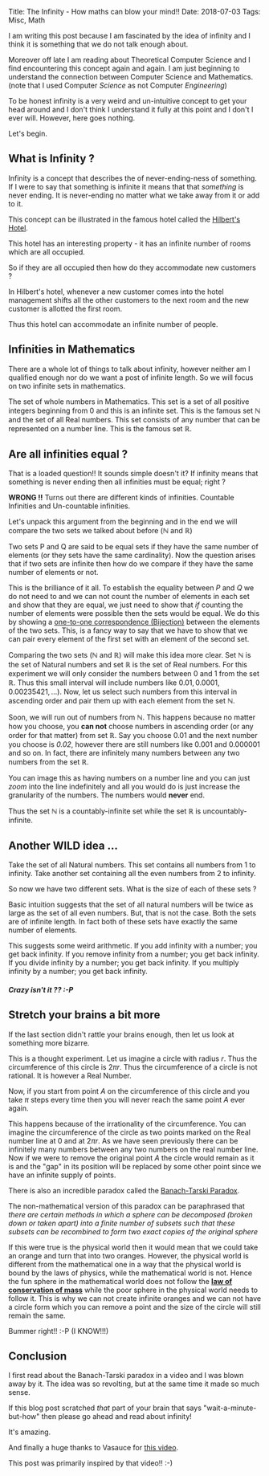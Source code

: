 Title: The Infinity - How maths can blow your mind!! 
Date: 2018-07-03
Tags: Misc, Math


I am writing this post because I am fascinated by the idea of infinity
and I think it is something that we do not talk enough about.

Moreover off late I am reading about Theoretical Computer Science and
I find encountering this concept again and again. I am just beginning
to understand the connection between Computer Science and
Mathematics.(note that I used Computer *Science* as not Computer
*Engineering*)

To be honest infinity is a very weird and un-intuitive concept to get
your head around and I don't think I understand it fully at this point
and I don't I ever will. However, here goes nothing.

Let's begin.


## What is Infinity ?

Infinity is a concept that describes the of never-ending-ness of
something. If I were to say that something is infinite it means that
that *something* is never ending. It is never-ending no matter what we
take away from it or add to it. 

This concept can be illustrated in the famous hotel called the [Hilbert's Hotel](https://en.wikipedia.org/wiki/Hilbert's_paradox_of_the_Grand_Hotel).

This hotel has an interesting property - it has an infinite number of
rooms which are all occupied.  

So if they are all occupied then how do they accommodate new customers
?

In Hilbert's hotel, whenever a new customer comes into the hotel
management shifts all the other customers to the next room and the new
customer is allotted the first room.

Thus this hotel can accommodate an infinite number of people.

## Infinities in Mathematics

There are a whole lot of things to talk about infinity, however
neither am I qualified enough nor do we want a post of infinite
length. So we will focus on two infinite sets in mathematics.

The set of whole numbers in Mathematics. This set is a set of all
positive integers beginning from 0 and this is an infinite set. This
is the famous set $\mathbb{N}$ and the set of all Real numbers. This
set consists of any number that can be represented on a number
line. This is the famous set $\mathbb{R}$.

## Are all infinities equal ?

That is a loaded question!! It sounds simple doesn't it?  If infinity
means that something is never ending then all infinities must be
equal; right ?

**WRONG !!** Turns out there are different kinds of
infinities. Countable Infinities and Un-countable infinities.

Let's unpack this argument from the beginning and in the end we will
compare the two sets we talked about before ($\mathbb{N}$ and
$\mathbb{R}$)

Two sets P and Q are said to be equal sets if they have the same
number of elements (or they sets have the same cardinality). Now the
question arises that if two sets are infinite then how do we compare
if they have the same number of elements or not.

This is the brilliance of it all. To establish the equality between $P$
and $Q$ we do not need to and we can not count the number of elements in
each set and show that they are equal, we just need to show that *if*
counting the number of elements were possible then the sets would be
equal. We do this by showing
a
[one-to-one correspondence (Bijection)](https://en.wikipedia.org/wiki/Bijection) between
the elements of the two sets. This, is a fancy way to say that we have
to show that we can pair every element of the first set with an
element of the second set.


Comparing the two sets ($\mathbb{N}$ and $\mathbb{R}$) will make this
idea more clear.  Set $\mathbb{N}$ is the set of Natural numbers and
set $\mathbb{R}$ is the set of Real numbers. For this experiment we
will only consider the numbers between 0 and 1 from the set
$\mathbb{R}$. Thus this small interval will include numbers like 
$0.01, 0.0001, 0.00235421, ...)$. Now, let us select such numbers from
this interval in ascending order and pair them up with each element
from the set $\mathbb{N}$. 

Soon, we will run out of numbers from $\mathbb{N}$. This happens
because no matter how you choose, you **can not** choose numbers in
ascending order (or any order for that matter) from set $\mathbb{R}$.
Say you choose $0.01$ and the next number you choose is *0.02*,
however there are still numbers like $0.001$ and $0.000001$ and so on.
In fact, there are infinitely many numbers between any two numbers from
the set $\mathbb{R}$. 

You can image this as having numbers on a number line and you can just
*zoom* into the line indefinitely and all you would do is just
increase the granularity of the numbers. The numbers would **never** end.

Thus the set $\mathbb{N}$ is a countably-infinite set while the set
$\mathbb{R}$ is uncountably-infinite.

## Another WILD idea ...
Take the set of all Natural numbers. This set contains all numbers
from 1 to infinity.  Take another set containing all the even numbers
from $2$ to infinity.

So now we have two different sets. What is the size of each of these sets ? 

Basic intuition suggests that the set of all natural numbers will be
twice as large as the set of all even numbers. But, that is not the
case. Both the sets are of infinite length. In fact both of these sets
have exactly the same number of elements.

This suggests some weird arithmetic. 
If you add infinity with a number; you get back infinity.
If you remove infinity from a number; you get back infinity.
If you divide infinity by a number; you get back infinity.
If you multiply infinity by a number; you get back infinity.

##### *Crazy isn't it ?? :-P* #####

## Stretch your brains a bit more

If the last section didn't rattle your brains enough, then let us look
at something more bizarre.

This is a thought experiment. Let us imagine a circle with radius
$r$. Thus the circumference of this circle is $2 \pi r$. Thus the
circumference of a circle is not rational. It is however a Real
Number.

Now, if you start from point $A$ on the circumference of this circle
and you take $\pi$ steps every time then you will never reach the same
point $A$ ever again. 

This happens because of the irrationality of the circumference. You
can imagine the circumference of the circle as two points marked on
the Real number line at $0$ and at $2 \pi r$. As we have seen
previously there can be infinitely many numbers between any two
numbers on the real number line. Now if we were to remove the original
point $A$ the circle would remain as it is and the "gap" in its
position will be replaced by some other point since we have an
infinite supply of points. 

There is also an incredible paradox called
the
[Banach-Tarski Paradox](https://en.wikipedia.org/wiki/Banach%E2%80%93Tarski_paradox).

The non-mathematical version of this paradox can be paraphrased that
*there are certain methods in which a sphere can be decomposed (broken
down or taken apart) into a finite number of subsets such that these
subsets can be recombined to form two exact copies of the original
sphere*


If this were true is the physical world then it would mean that we
could take an orange and turn that into two oranges. However, the
physical world is different from the mathematical one in a way that
the physical world is bound by the laws of physics, while the
mathematical world is not. Hence the fun sphere in the mathematical
world does not follow
the
[**law of conservation of mass**](https://en.wikipedia.org/wiki/Conservation_of_mass) while
the poor sphere in the physical world needs to follow it. This is why
we can not create infinite oranges and we can not have a circle form
which you can remove a point and the size of the circle will still
remain the same.

Bummer right!! :-P (I KNOW!!!)

## Conclusion
I first read about the Banach-Tarski paradox in a video and I was blown
away by it. The idea was so revolting, but at the same time it made so
much sense. 


If this blog post scratched *that* part of your brain that says
"wait-a-minute-but-how" then please go ahead and read about infinity! 

It's amazing. 

And finally a huge thanks to Vasauce for [this video](https://www.youtube.com/watch?v=s86-Z-CbaHA).

This post was primarily inspired by that video!! :-)
